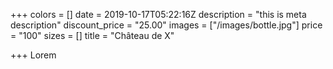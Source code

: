 +++
colors = []
date = 2019-10-17T05:22:16Z
description = "this is meta description"
discount_price = "25.00"
images = ["/images/bottle.jpg"]
price = "100"
sizes = []
title = "Château de X"

+++
Lorem